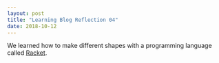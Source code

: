 ```yaml
---
layout: post
title: "Learning Blog Reflection 04"
date: 2018-10-12
---
```


We learned how to make different shapes with a programming language called [Racket](https://racket-lang.org/).
